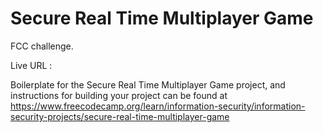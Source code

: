 # Secure Real Time Multiplayer Game

FCC challenge.

Live URL : 

Boilerplate for the Secure Real Time Multiplayer Game project, and instructions for building your project can be found at https://www.freecodecamp.org/learn/information-security/information-security-projects/secure-real-time-multiplayer-game
